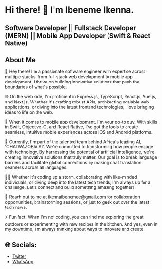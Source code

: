 # Hi there! 👋 I'm Ibeneme Ikenna.

## Software Developer || Fullstack Developer (MERN) || Mobile App Developer (Swift & React Native)


## About Me 
🚀 Hey there! I'm a passionate software engineer with expertise across multiple stacks, from full-stack web development to mobile app development. I thrive on building innovative solutions that push the boundaries of what's possible.

🌐 On the web side, I'm proficient in Express.js, TypeScript, React.js, Vue.js, and Next.js. Whether it's crafting robust APIs, architecting scalable web applications, or diving into the latest frontend technologies, I love bringing ideas to life on the web.

📱 When it comes to mobile app development, I'm your go-to guy. With skills in Swift, Objective-C, and React Native, I've got the tools to create seamless, intuitive mobile experiences across iOS and Android platforms.

🧠 Currently, I'm part of the talented team behind Africa's leading AI, 'CHATWAZOBIA AI'. We're committed to transforming how people engage with technology. By harnessing the potential of artificial intelligence, we're creating innovative solutions that truly matter. Our goal is to break language barriers and facilitate global connections by making chat translation seamless across all languages.

👨‍💻 Whether it's coding up a storm, collaborating with like-minded individuals, or diving deep into the latest tech trends, I'm always up for a challenge. Let's connect and build something amazing together!

📧 Reach out to me at ikennaibenemee@gmail.com for collaboration opportunities, brainstorming sessions, or just to geek out over the latest tech news.

⚡ Fun fact: When I'm not coding, you can find me exploring the great outdoors or experimenting with new recipes in the kitchen. And yes, even in my downtime, I'm always thinking about ways to innovate and create.

## 🌐 Socials:
- [Twitter](www.twitter.com/ibeneme_ikenna)
- [WhatsApp](https://wa.link/70sz29)
